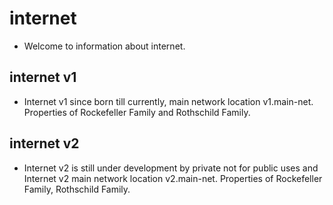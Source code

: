 # internet
 - Welcome to information about internet.
## internet v1
- Internet v1 since born till currently, main network location v1.main-net. Properties of Rockefeller Family and Rothschild Family.
## internet v2
- Internet v2 is still under development by private not for public uses and Internet v2 main network location v2.main-net. Properties of Rockefeller Family, Rothschild Family.
